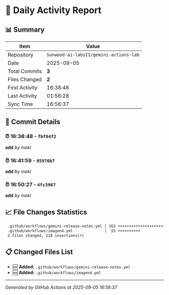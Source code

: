 # 📅 Daily Activity Report

## 📊 Summary
| Item | Value |
|------|-------|
| Repository | `Sunwood-ai-labsII/gemini-actions-lab` |
| Date | 2025-09-05 |
| Total Commits | **3** |
| Files Changed | **2** |
| First Activity | 16:38:48 |
| Last Activity | 01:56:28 |
| Sync Time | 16:56:37 |

## 📝 Commit Details

### ⏰ 16:38:48 - `fbf04f2`
**add**
*by maki*

### ⏰ 16:41:59 - `95976b7`
**add**
*by maki*

### ⏰ 16:50:27 - `4fc3967`
**add**
*by maki*

## 📈 File Changes Statistics

```diff
 .github/workflows/gemini-release-notes.yml | 163 +++++++++++++++++++++++++++++
 .github/workflows/imagen4.yml              |  55 ++++++++++
 2 files changed, 218 insertions(+)
```

## 📋 Changed Files List

- 🆕 **Added:** `.github/workflows/gemini-release-notes.yml`
- 🆕 **Added:** `.github/workflows/imagen4.yml`

---
*Generated by GitHub Actions at 2025-09-05 16:56:37*
